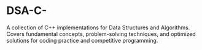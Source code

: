 # DSA-C-
A collection of C++ implementations for Data Structures and Algorithms. Covers fundamental concepts, problem-solving techniques, and optimized solutions for coding practice and competitive programming.
